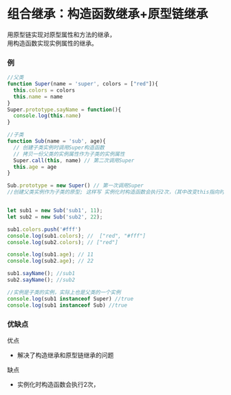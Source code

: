 # <a name="组合继承">组合继承：构造函数继承+原型链继承</a>
用原型链实现对原型属性和方法的继承，  
用构造函数实现实例属性的继承。


### 例
```js
//父类
function Super(name = 'super', colors = ["red"]){
  this.colors = colors
  this.name = name
}
Super.prototype.sayName = function(){
  console.log(this.name)
}

//子类
function Sub(name = 'sub', age){
  // 创建子类实例时调用Super构造函数
  // 拷贝一份父类的实例属性作为子类的实例属性
  Super.call(this, name) // 第二次调用Super
  this.age = age
}

Sub.prototype = new Super() // 第一次调用Super
//创建父类实例作为子类的原型; 这样写 实例化时构造函数会执行2次，（其中改变this指向时执行了1次）;此时这个父类实例就又有了一份实例属性，但这份会被第一次拷贝来的实例属性屏蔽掉


let sub1 = new Sub('sub1', 11);
let sub2 = new Sub('sub2', 22);

sub1.colors.push('#fff')
console.log(sub1.colors); //  ["red", "#fff"]
console.log(sub2.colors); // ["red"]

console.log(sub1.age); // 11
console.log(sub2.age); // 22

sub1.sayName(); //sub1
sub2.sayName(); //sub2

//实例是子类的实例，实际上也是父类的一个实例
console.log(sub1 instanceof Super) //true
console.log(sub1 instanceof Sub) //true
```

### 优缺点
优点
  * 解决了构造继承和原型链继承的问题

缺点 
  * 实例化时构造函数会执行2次，